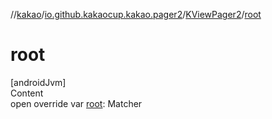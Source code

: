 //[kakao](../../../index.md)/[io.github.kakaocup.kakao.pager2](../index.md)/[KViewPager2](index.md)/[root](root.md)



# root  
[androidJvm]  
Content  
open override var [root](root.md): Matcher<Root>  



